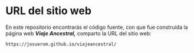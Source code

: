 # URL del sitio web
En este repositorio encontrarás el código fuente, con que fue construida la página web ***Viaje Ancestral,*** comparto la URL del sitio web:
~~~browser
https://josuerom.github.io/viajeancestral/
~~~
